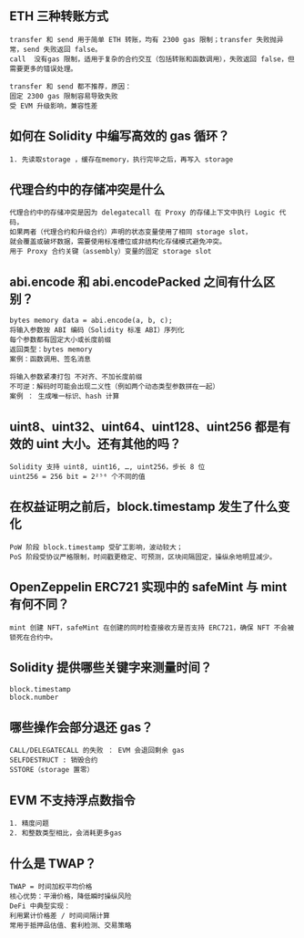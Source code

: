 ## ETH 三种转账方式
```
transfer 和 send 用于简单 ETH 转账，均有 2300 gas 限制；transfer 失败抛异常，send 失败返回 false。
call  没有gas 限制，适用于复杂的合约交互（包括转账和函数调用），失败返回 false，但需要更多的错误处理。

transfer 和 send 都不推荐，原因：
固定 2300 gas 限制容易导致失败
受 EVM 升级影响，兼容性差
```

## 如何在 Solidity 中编写高效的 gas 循环？
```
1. 先读取storage ，缓存在memory，执行完毕之后，再写入 storage
```

## 代理合约中的存储冲突是什么
```
代理合约中的存储冲突是因为 delegatecall 在 Proxy 的存储上下文中执行 Logic 代码，
如果两者（代理合约和升级合约）声明的状态变量使用了相同 storage slot，
就会覆盖或破坏数据，需要使用标准槽位或非结构化存储模式避免冲突。
用于 Proxy 合约关键（assembly）变量的固定 storage slot 
```

## abi.encode 和 abi.encodePacked 之间有什么区别？
```
bytes memory data = abi.encode(a, b, c);
将输入参数按 ABI 编码（Solidity 标准 ABI）序列化
每个参数都有固定大小或长度前缀
返回类型：bytes memory
案例：函数调用、签名消息

将输入参数紧凑打包 不对齐、不加长度前缀
不可逆：解码时可能会出现二义性（例如两个动态类型参数拼在一起）
案例 ： 生成唯一标识、hash 计算
```

## uint8、uint32、uint64、uint128、uint256 都是有效的 uint 大小。还有其他的吗？
```
Solidity 支持 uint8, uint16, …, uint256，步长 8 位
uint256 = 256 bit = 2²⁵⁶ 个不同的值
```

## 在权益证明之前后，block.timestamp 发生了什么变化
```
PoW 阶段 block.timestamp 受矿工影响，波动较大；
PoS 阶段受协议严格限制，时间戳更稳定、可预测，区块间隔固定，操纵余地明显减少。
```

## OpenZeppelin ERC721 实现中的 safeMint 与 mint 有何不同？
```
mint 创建 NFT，safeMint 在创建的同时检查接收方是否支持 ERC721，确保 NFT 不会被锁死在合约中。
```

## Solidity 提供哪些关键字来测量时间？
```
block.timestamp
block.number
```

## 哪些操作会部分退还 gas？
```
CALL/DELEGATECALL 的失败 ： EVM 会退回剩余 gas
SELFDESTRUCT : 销毁合约
SSTORE（storage 置零）
```

## EVM 不支持浮点数指令
```
1. 精度问题
2. 和整数类型相比，会消耗更多gas
```

## 什么是 TWAP？
```
TWAP = 时间加权平均价格
核心优势：平滑价格，降低瞬时操纵风险
DeFi 中典型实现：
利用累计价格差 / 时间间隔计算
常用于抵押品估值、套利检测、交易策略

```



